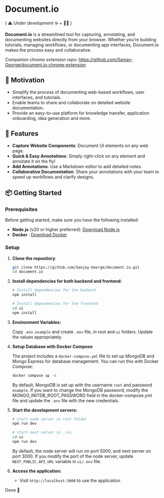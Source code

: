 # Document.io

( ⚠️ _Under development_ ☕️ + 🧑‍💻 )

**Document.io** is a streamlined tool for capturing, annotating, and documenting websites directly from your browser. Whether you’re building tutorials, managing workflows, or documenting app interfaces, Document.io makes the process easy and collaborative.

_Companion chrome extension repo:_ https://github.com/Sanjay-George/document.io-chrome-extension

## 🎯 Motivation

- Simplify the process of documenting web-based workflows, user interfaces, and tutorials.
- Enable teams to share and collaborate on detailed website documentation.
- Provide an easy-to-use platform for knowledge transfer, application onboarding, idea generation and more.

## 🚀 Features

- **Capture Website Components**: Document UI elements on any web page.
- **Quick & Easy Annotations**: Simply right-click on any element and annotate it on the fly!
- **Add Annotations**: Use a Markdown editor to add detailed notes.
- **Collaborative Documentation**: Share your annotations with your team to speed up workflows and clarify designs.


 
## 📦 Getting Started

### Prerequisites
Before getting started, make sure you have the following installed:

- **Node.js** (v20 or higher preferred): [Download Node.js](https://nodejs.org/)
- **Docker** : [Download Docker](https://www.docker.com/products/docker-desktop/)

### Setup

1. **Clone the repository**:

   ```bash
   git clone https://github.com/Sanjay-George/document.io.git
   cd document.io
   ```

2. **Install dependencies for both backend and frontend:**

   ```bash
   # Install dependencies for the backend
   npm install
   
   # Install dependencies for the frontend
   cd ui
   npm install
   ```

3. **Environment Variables:**

   Copy `.env.example` and create `.env` file,  in root and `ui` folders. Update the values appropriately.


4. **Setup Database with Docker Compose**

   The project includes a `docker-compose.yml` file to set up MongoDB and Mongo Express for database management. You can run this with Docker Compose:

   ```bash
   docker compose up -d
   ```

   By default, MongoDB is set up with the username `root` and password `example`. If you want to change the MongoDB password, modify the MONGO_INITDB_ROOT_PASSWORD field in the docker-compose.yml file and update the `.env` file with the new credentials.

5. **Start the development servers:**

   ```bash
   # start node server in root folder
   npm run dev

   # start next server in ./ui
   cd ui
   npm run dev
   ```

   By default, the node server will run on port 5000, and next server on port 3000. If you modify the port of the node server, update `NEXT_PUBLIC_API_URL` variable in `ui/.env` file.

   

7. **Access the application:**
   
   - Visit `http://localhost:3000` to use the application 


 Done 🎉





<!--

## 📷 Screenshots 

### 1. **Editor in Action**

#### a. Custom Context Menu to Open Editor Panel
*Right-click on the target element on the page to reveal a custom context menu item for annotation.*

![Screenshot 2024-09-16 at 08 31 21](https://github.com/user-attachments/assets/2e5d67f0-70b2-4172-8145-68c0a3495852)

<br />


#### b. Editor Panel
*Once the editor is activated, you can add notes, voice memos, and highlights to any element. The editor is resizable.*

![Screenshot 2024-09-16 at 08 30 52](https://github.com/user-attachments/assets/94498daf-50cf-4d8a-b1eb-517a12ffd5d2)

<br />


### 2. **Collaboration Platform**
*Collaborate with your team seamlessly—share annotations, add comments, and manage documentations together.*


#### a. Landing page

<img width="1426" alt="image" src="https://github.com/user-attachments/assets/0676d1df-721d-4928-9fe8-bc0cde099b1b">

<br />

#### b. Documentations page
![image](https://github.com/user-attachments/assets/c04c5b4e-852f-41d5-a52d-b03ef64d1397)


-->
